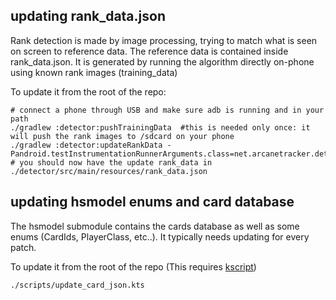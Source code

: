 ## updating rank_data.json ##

Rank detection is made by image processing, trying to match what is seen on screen to reference data. The reference data is contained inside rank_data.json. 
It is generated by running the algorithm directly on-phone using known rank images (training_data)

To update it from the root of the repo:

    # connect a phone through USB and make sure adb is running and in your path
    ./gradlew :detector:pushTrainingData  #this is needed only once: it will push the rank images to /sdcard on your phone
    ./gradlew :detector:updateRankData -Pandroid.testInstrumentationRunnerArguments.class=net.arcanetracker.detector.GenerateRankData 
    # you should now have the update rank_data in ./detector/src/main/resources/rank_data.json
    
    
## updating hsmodel enums and card database ##

The hsmodel submodule contains the cards database as well as some enums (CardIds, PlayerClass, etc..). It typically needs updating for every patch.

To update it from the root of the repo (This requires [kscript](https://github.com/holgerbrandl/kscript))

    ./scripts/update_card_json.kts



